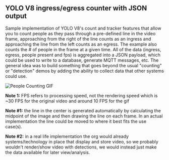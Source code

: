 ## YOLO V8 ingress/egress counter with JSON output  

Sample implementation of YOLO V8's count and tracker features that allow you to count people as they pass through a pre-defined line in the video frame, approaching from the right of the line counts as an ingress and approaching the line from the left counts as an egress. The example also counts the # of people in the frame at a given time. All of the data (ingress, egress, people present and fps) is aggregated into a JSON payload, which could be used to write to a database, generate MQTT messages, etc. The general idea was to build something that goes beyond the usual "counting" or "detection" demos by adding the ability to collect data that other systems could use.

![People Counting GIF](../images/people_counter_detections_v2.gif)

**Note 1:** FPS refers to processing speed, not the rendering speed which is ~30 FPS for the original video and around 10 FPS for the gif

**Note #1:** the line in the center is generated automatically by calculating the midpoint of the image and then drawing the line on each frame. In an actual implementation the line could be moved to where it best fits the use case(s).

**Note #2:** in a real life implementation the org would already systems/technology in place that display and store video, so we probably wouldn't render/show video with detections, we would instead just make the data available for later view/analysis.